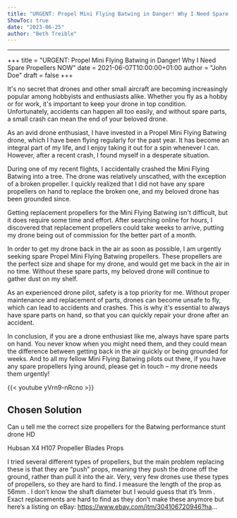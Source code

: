 ```yaml
---
title: "URGENT: Propel Mini Flying Batwing in Danger! Why I Need Spare Propellers NOW"
ShowToc: true 
date: "2023-06-25"
author: "Beth Treible"
---
```

*****
+++
title = "URGENT: Propel Mini Flying Batwing in Danger! Why I Need Spare Propellers NOW"
date = 2021-06-07T10:00:00+01:00
author = "John Doe"
draft = false
+++

It's no secret that drones and other small aircraft are becoming increasingly popular among hobbyists and enthusiasts alike. Whether you fly as a hobby or for work, it's important to keep your drone in top condition. Unfortunately, accidents can happen all too easily, and without spare parts, a small crash can mean the end of your beloved drone.

As an avid drone enthusiast, I have invested in a Propel Mini Flying Batwing drone, which I have been flying regularly for the past year. It has become an integral part of my life, and I enjoy taking it out for a spin whenever I can. However, after a recent crash, I found myself in a desperate situation.

During one of my recent flights, I accidentally crashed the Mini Flying Batwing into a tree. The drone was relatively unscathed, with the exception of a broken propeller. I quickly realized that I did not have any spare propellers on hand to replace the broken one, and my beloved drone has been grounded since.

Getting replacement propellers for the Mini Flying Batwing isn't difficult, but it does require some time and effort. After searching online for hours, I discovered that replacement propellers could take weeks to arrive, putting my drone being out of commission for the better part of a month.

In order to get my drone back in the air as soon as possible, I am urgently seeking spare Propel Mini Flying Batwing propellers. These propellers are the perfect size and shape for my drone, and would get me back in the air in no time. Without these spare parts, my beloved drone will continue to gather dust on my shelf.

As an experienced drone pilot, safety is a top priority for me. Without proper maintenance and replacement of parts, drones can become unsafe to fly, which can lead to accidents and crashes. This is why it's essential to always have spare parts on hand, so that you can quickly repair your drone after an accident.

In conclusion, if you are a drone enthusiast like me, always have spare parts on hand. You never know when you might need them, and they could mean the difference between getting back in the air quickly or being grounded for weeks. And to all my fellow Mini Flying Batwing pilots out there, if you have any spare propellers lying around, please get in touch – my drone needs them urgently!

{{< youtube yVrn9-nRcno >}} 



## Chosen Solution
 Can u tell me the correct size propellers for the Batwing performance stunt drone HD

 Hubsan X4 H107 Propeller Blades Props

 I tried several different types of propellers, but the main problem replacing these is that they are “push” props, meaning they push the drone off the ground, rather than pull it into the air.  Very, very few drones use these types of propellers, so they are hard to find.
I measure the length of the prop as 56mm .   I don’t know the shaft diameter but I would guess that it’s 1mm .
Exact replacements are hard to find as they don’t make these anymore but here’s a listing on eBay:
https://www.ebay.com/itm/304106720946?ha...




